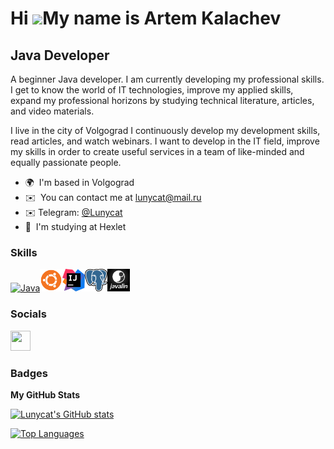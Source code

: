Hi ![](https://user-images.githubusercontent.com/18350557/176309783-0785949b-9127-417c-8b55-ab5a4333674e.gif)My name is Artem Kalachev
======================================================================================================================================

Java Developer
--------------

A beginner Java developer. I am currently developing my professional skills. I get to know the world of IT technologies, improve my applied skills, expand my professional horizons by studying technical literature, articles, and video materials.

I live in the city of Volgograd I continuously develop my development skills, read articles, and watch webinars. I want to develop in the IT field, improve my skills in order to create useful services in a team of like-minded and equally passionate people.


* 🌍  I'm based in Volgograd
* ✉️  You can contact me at [lunycat@mail.ru](mailto:lunycat@mail.ru)
* ✉️  Telegram: [@Lunycat](https://tlgg.ru/Lunycat)
* 🧠  I'm studying at Hexlet

### Skills


<p align="left">
<a href="https://www.oracle.com/java/" target="_blank" rel="noreferrer"><img src="https://raw.githubusercontent.com/danielcranney/readme-generator/main/public/icons/skills/java-colored.svg" width="36" height="36" alt="Java" /></a><a href="https://ubuntu.com" target="_blank" rel="noreferrer"><img src="https://github.com/Lunycat/Lunycat/blob/main/images/UbuntuCoF.svg.png" width="36" height="36" alt="Ubuntu" /></a><a href="https://www.jetbrains.com/idea/" target="_blank" rel="noreferrer"><img src="https://github.com/Lunycat/Lunycat/blob/main/images/IntelliJ_IDEA_Icon.svg.png" width="36" height="36" alt="intellij idea" /></a><a href="https://www.oracle.com/java/" target="_blank" rel="noreferrer"><img src="https://github.com/Lunycat/Lunycat/blob/main/images/Postgresq.png" width="36" height="36" alt="Postgresql" /></a><a href="https://www.oracle.com/java/" target="_blank" rel="noreferrer"><img src="https://github.com/Lunycat/Lunycat/blob/main/images/Javalin.png" width="36" height="36" alt="Javalin" /></a>
</p>


### Socials

<p align="left"> <a href="https://www.github.com/Lunycat" target="_blank" rel="noreferrer"> <picture> <source media="(prefers-color-scheme: dark)" srcset="https://raw.githubusercontent.com/danielcranney/readme-generator/main/public/icons/socials/github-dark.svg" /> <source media="(prefers-color-scheme: light)" srcset="https://raw.githubusercontent.com/danielcranney/readme-generator/main/public/icons/socials/github.svg" /> <img src="https://raw.githubusercontent.com/danielcranney/readme-generator/main/public/icons/socials/github.svg" width="32" height="32" /> </picture> </a></p>

### Badges

<b>My GitHub Stats</b>

<a href="http://www.github.com/Lunycat"><img src="https://github-readme-stats.vercel.app/api?username=Lunycat&show_icons=true&hide=&count_private=true&title_color=0891b2&text_color=ffffff&icon_color=0891b2&bg_color=1c1917&hide_border=true&show_icons=true" alt="Lunycat's GitHub stats" /></a>

<a href="https://github.com/Lunycat" align="left"><img src="https://github-readme-stats.vercel.app/api/top-langs/?username=Lunycat&langs_count=10&title_color=0891b2&text_color=ffffff&icon_color=0891b2&bg_color=1c1917&hide_border=true&locale=en&custom_title=Top%20%Languages" alt="Top Languages" /></a>
